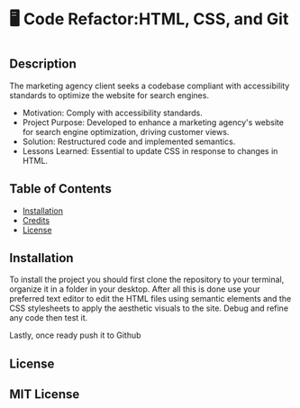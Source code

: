 # 🖥️ Code Refactor:HTML, CSS, and Git

# <refactor-semantics>

## Description

The marketing agency client seeks a codebase compliant with accessibility standards to optimize the website for search engines.

- Motivation: Comply with accessibility standards.
- Project Purpose: Developed to enhance a marketing agency's website for search engine optimization, driving customer views.
- Solution: Restructured code and implemented semantics.
- Lessons Learned: Essential to update CSS in response to changes in HTML.

## Table of Contents 

- [Installation](#installation)
- [Credits](#credits)
- [License](#license)

## Installation

To install the project you should first clone the repository to your terminal, organize it in a folder in your desktop. After all this is done use your preferred text editor to edit the HTML files using semantic elements and the CSS stylesheets to apply the aesthetic visuals to the site. Debug and refine any code then test it. 

Lastly, once ready push it to Github


## License

MIT License
---

